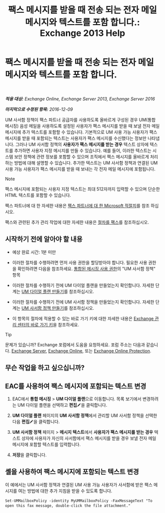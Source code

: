 ﻿---
title: '팩스 메시지를 받을 때 전송 되는 전자 메일 메시지와 텍스트를 포함 합니다.: Exchange 2013 Help'
TOCTitle: 팩스 메시지를 받을 때 전송 되는 전자 메일 메시지와 텍스트를 포함 합니다.
ms:assetid: 48244e58-b7d6-4f0e-bbae-d22bf0fc11ff
ms:mtpsurl: https://technet.microsoft.com/ko-kr/library/Bb201684(v=EXCHG.150)
ms:contentKeyID: 51407685
ms.date: 05/22/2018
mtps_version: v=EXCHG.150
ms.translationtype: MT
---

# 팩스 메시지를 받을 때 전송 되는 전자 메일 메시지와 텍스트를 포함 합니다.

 

_**적용 대상:** Exchange Online, Exchange Server 2013, Exchange Server 2016_

_**마지막으로 수정된 항목:** 2016-12-09_

UM 사서함 정책이 팩스 파트너 공급자를 사용하도록 올바르게 구성된 경우 UM(통합 메시징) 음성 메일을 사용하도록 설정된 사용자가 팩스 메시지를 받을 때 보낼 전자 메일 메시지에 추가 텍스트를 포함할 수 있습니다. 기본적으로 UM 사용 가능 사용자가 팩스 메시지를 받을 때 포함되는 텍스트는 사용자가 팩스 메시지를 수신했다는 정보만 나타냅니다. 그러나 UM 사서함 정책의 **사용자가 팩스 메시지를 받는 경우** 텍스트 상자에 텍스트를 추가하면 사용자 지정 메시지를 만들 수 있습니다. 예를 들어, 이러한 텍스트는 시스템 보안 정책에 관련 정보를 포함할 수 있으며 조직에서 팩스 메시지를 올바르게 처리하는 방법에 대해 설명할 수 있습니다. 추가한 텍스트는 UM 사서함 정책과 연결된 UM 사용 가능 사용자가 팩스 메시지를 받을 때 보내는 각 전자 메일 메시지에 포함됩니다.


> [!NOTE]
> 팩스 메시지에 포함되는 사용자 지정 텍스트는 최대 512자까지 입력할 수 있으며 단순한 HTML 텍스트를 포함할 수 있습니다.



팩스 파트너에 대 한 자세한 내용은 [팩스 파트너에 대 한 Microsoft 적절치](https://go.microsoft.com/fwlink/?linkid=190238)를 참조 하십시오.

팩스와 관련된 추가 관리 작업에 대한 자세한 내용은 [절차를 팩스](faxing-procedures-exchange-2013-help.md)를 참조하십시오.

## 시작하기 전에 알아야 할 내용

  - 예상 완료 시간: 1분 미만

  - 이러한 절차를 수행하려면 먼저 사용 권한을 할당받아야 합니다. 필요한 사용 권한을 확인하려면 다음을 참조하세요. [통합된 메시징 사용 권한](unified-messaging-permissions-exchange-2013-help.md)의 "UM 사서함 정책" 항목

  - 이러한 절차를 수행하기 전에 UM 다이얼 플랜을 만들었는지 확인합니다. 자세한 단계는 [UM 다이얼 플랜 만들기](create-a-um-dial-plan-exchange-2013-help.md)를 참조하십시오.

  - 이러한 절차를 수행하기 전에 UM 사서함 정책을 만들었는지 확인합니다. 자세한 단계는 [UM 사서함 정책 만들기](create-a-um-mailbox-policy-exchange-2013-help.md)를 참조하십시오.

  - 이 항목의 절차에 적용할 수 있는 바로 가기 키에 대한 자세한 내용은 [Exchange 관리 센터의 바로 가기 키](keyboard-shortcuts-in-the-exchange-admin-center-exchange-online-protection-help.md)을 참조하세요.


> [!TIP]
> 문제가 있습니까? Exchange 포럼에서 도움을 요청하세요. 포럼 주소는 다음과 같습니다. <A href="https://go.microsoft.com/fwlink/p/?linkid=60612">Exchange Server</A>, <A href="https://go.microsoft.com/fwlink/p/?linkid=267542">Exchange Online</A>, 또는 <A href="https://go.microsoft.com/fwlink/p/?linkid=285351">Exchange Online Protection</A>.



## 무슨 작업을 하고 싶으십니까?

## EAC를 사용하여 팩스 메시지에 포함되는 텍스트 변경

1.  EAC에서 **통합 메시징** \> **UM 다이얼 플랜**으로 이동합니다. 목록 보기에서 변경하려는 UM 다이얼 플랜을 선택하고 **편집**![편집 아이콘](images/JJ218640.6f53ccb2-1f13-4c02-bea0-30690e6ea71d(EXCHG.150).gif "편집 아이콘")을 클릭합니다.

2.  **UM 다이얼 플랜** 페이지의 **UM 사서함 정책**에서 관리할 UM 사서함 정책을 선택한 다음 **편집**![편집 아이콘](images/JJ218640.6f53ccb2-1f13-4c02-bea0-30690e6ea71d(EXCHG.150).gif "편집 아이콘")을 클릭합니다.

3.  **UM 사서함 정책** 페이지 \> **메시지 텍스트**에서 **사용자가 팩스 메시지를 받는 경우** 텍스트 상자에 사용자가 자신의 사서함에서 팩스 메시지를 받을 경우 보낼 전자 메일 메시지에 포함할 텍스트를 입력합니다.

4.  **저장**을 클릭합니다.

## 셸을 사용하여 팩스 메시지에 포함되는 텍스트 변경

이 예에서는 UM 사서함 정책과 연결된 UM 사용 가능 사용자가 사서함에 받은 팩스 메시지를 여는 방법에 대한 추가 지침을 받을 수 있도록 합니다.

    Set-UMMailboxPolicy -identity MyUMMailboxPolicy -FaxMessageText "To open this fax message, double-click the file attachment."

